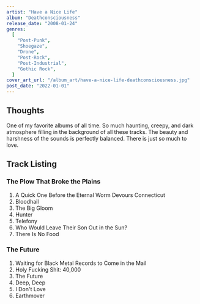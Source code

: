 ```yaml
---
artist: "Have a Nice Life"
album: "Deathconsciousness"
release_date: "2008-01-24"
genres:
  [
    "Post-Punk",
    "Shoegaze",
    "Drone",
    "Post-Rock",
    "Post-Industrial",
    "Gothic Rock",
  ]
cover_art_url: "/album_art/have-a-nice-life-deathconsciousness.jpg"
post_date: "2022-01-01"
---
```


## Thoughts

One of my favorite albums of all time. So much haunting, creepy, and dark atmosphere filling in the background of all these tracks. The beauty and harshness of the sounds is perfectly balanced. There is just so much to love.

## Track Listing

### The Plow That Broke the Plains

1. A Quick One Before the Eternal Worm Devours Connecticut
2. Bloodhail
3. The Big Gloom
4. Hunter
5. Telefony
6. Who Would Leave Their Son Out in the Sun?
7. There Is No Food

### The Future

1. Waiting for Black Metal Records to Come in the Mail
2. Holy Fucking Shit: 40,000
3. The Future
4. Deep, Deep
5. I Don't Love
6. Earthmover
